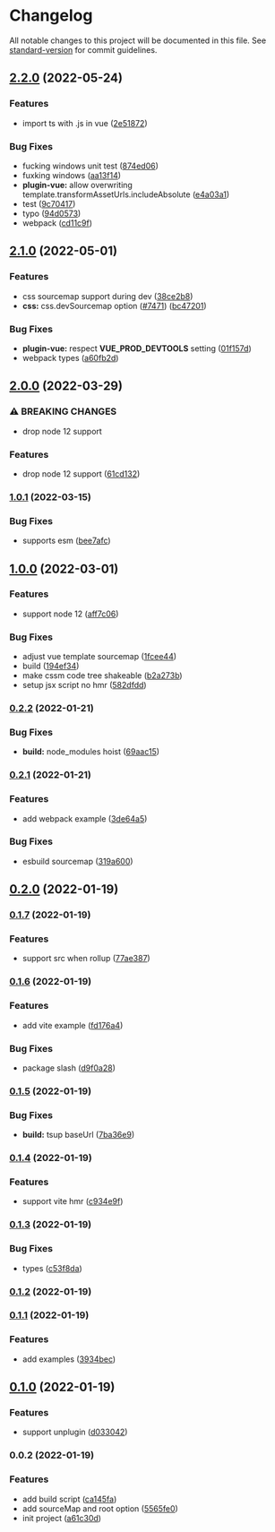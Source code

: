 # Changelog

All notable changes to this project will be documented in this file. See [standard-version](https://github.com/conventional-changelog/standard-version) for commit guidelines.

## [2.2.0](https://github.com/sxzz/unplugin-vue/compare/v2.1.0...v2.2.0) (2022-05-24)


### Features

* import ts with .js in vue ([2e51872](https://github.com/sxzz/unplugin-vue/commit/2e51872d6626c79003a78c0ae44966fbc744aaaa))


### Bug Fixes

* fucking windows unit test ([874ed06](https://github.com/sxzz/unplugin-vue/commit/874ed0632003c0e9a39800d113b730075472a1c7))
* fuxking windows ([aa13f14](https://github.com/sxzz/unplugin-vue/commit/aa13f14533ccac70d100e5dcb10f8ad6a8d0c603))
* **plugin-vue:** allow overwriting template.transformAssetUrls.includeAbsolute ([e4a03a1](https://github.com/sxzz/unplugin-vue/commit/e4a03a1ce63b18663d3752d3dbc6ca958a1600b8))
* test ([9c70417](https://github.com/sxzz/unplugin-vue/commit/9c70417446fc2f998de7a7ad5adb285978e69806))
* typo ([94d0573](https://github.com/sxzz/unplugin-vue/commit/94d0573a1e65d8fabcff9c0f9c4db8e4b2debcaf))
* webpack ([cd11c9f](https://github.com/sxzz/unplugin-vue/commit/cd11c9fa59058dc95b7eedf46f5295960be3e912))

## [2.1.0](https://github.com/sxzz/unplugin-vue/compare/v2.0.0...v2.1.0) (2022-05-01)


### Features

* css sourcemap support during dev ([38ce2b8](https://github.com/sxzz/unplugin-vue/commit/38ce2b8a01f74a3a6f68d48aa9329315c9ec52fd))
* **css:** css.devSourcemap option ([#7471](https://github.com/sxzz/unplugin-vue/issues/7471)) ([bc47201](https://github.com/sxzz/unplugin-vue/commit/bc472012c48df86f2acd377c2879aab49657541b))


### Bug Fixes

* **plugin-vue:** respect __VUE_PROD_DEVTOOLS__ setting ([01f157d](https://github.com/sxzz/unplugin-vue/commit/01f157d171dec6873cd9579ef568f4240027ca43))
* webpack types ([a60fb2d](https://github.com/sxzz/unplugin-vue/commit/a60fb2de414dde71315d568d725173dd7d0a19c1))

## [2.0.0](https://github.com/sxzz/unplugin-vue/compare/v1.0.1...v2.0.0) (2022-03-29)


### ⚠ BREAKING CHANGES

* drop node 12 support

### Features

* drop node 12 support ([61cd132](https://github.com/sxzz/unplugin-vue/commit/61cd1323a9a5a8c9b1e35dc747353db7cb18c7e9))

### [1.0.1](https://github.com/sxzz/unplugin-vue/compare/v1.0.0...v1.0.1) (2022-03-15)


### Bug Fixes

* supports esm ([bee7afc](https://github.com/sxzz/unplugin-vue/commit/bee7afcaf235e4bff3658fcb1e340782f1c4964a))

## [1.0.0](https://github.com/sxzz/unplugin-vue/compare/v0.2.2...v1.0.0) (2022-03-01)


### Features

* support node 12 ([aff7c06](https://github.com/sxzz/unplugin-vue/commit/aff7c06b6a2fd9ae76df7cc9711e10be1e971b5a))


### Bug Fixes

* adjust vue template sourcemap ([1fcee44](https://github.com/sxzz/unplugin-vue/commit/1fcee443638748f55d98ee1cf24fee3ae5b275d0))
* build ([194ef34](https://github.com/sxzz/unplugin-vue/commit/194ef34d22bceedc850098c13f9f8050040ec675))
* make cssm code tree shakeable ([b2a273b](https://github.com/sxzz/unplugin-vue/commit/b2a273b37ce514b693eed2952746fc5b06ab72bc))
* setup jsx script no hmr ([582dfdd](https://github.com/sxzz/unplugin-vue/commit/582dfdd2df157e603e92d1829ee3cd5401bdd8bf))

### [0.2.2](https://github.com/sxzz/unplugin-vue/compare/v0.2.1...v0.2.2) (2022-01-21)


### Bug Fixes

* **build:** node_modules hoist ([69aac15](https://github.com/sxzz/unplugin-vue/commit/69aac15104a32ea645fc79de1f301cf3141391b4))

### [0.2.1](https://github.com/sxzz/unplugin-vue/compare/v0.2.0...v0.2.1) (2022-01-21)


### Features

* add webpack example ([3de64a5](https://github.com/sxzz/unplugin-vue/commit/3de64a54310fb2340867608dd5dd3c80f38ea1ea))


### Bug Fixes

* esbuild sourcemap ([319a600](https://github.com/sxzz/unplugin-vue/commit/319a60068731142a1f1171eecd4654c55d12cdfc))

## [0.2.0](https://github.com/sxzz/unplugin-vue/compare/v0.1.7...v0.2.0) (2022-01-19)

### [0.1.7](https://github.com/sxzz/unplugin-vue/compare/v0.1.6...v0.1.7) (2022-01-19)


### Features

* support src when rollup ([77ae387](https://github.com/sxzz/unplugin-vue/commit/77ae3877940a4e066604d39b850f685f4dd105c4))

### [0.1.6](https://github.com/sxzz/unplugin-vue/compare/v0.1.5...v0.1.6) (2022-01-19)


### Features

* add vite example ([fd176a4](https://github.com/sxzz/unplugin-vue/commit/fd176a4f37e5142ae836532f5f938c9e4ccf230d))


### Bug Fixes

* package slash ([d9f0a28](https://github.com/sxzz/unplugin-vue/commit/d9f0a280ca58275be6b8da18bb15ef7fb1d1d9f6))

### [0.1.5](https://github.com/sxzz/unplugin-vue/compare/v0.1.4...v0.1.5) (2022-01-19)


### Bug Fixes

* **build:** tsup baseUrl ([7ba36e9](https://github.com/sxzz/unplugin-vue/commit/7ba36e93dfce1e5f7e8e58fc661db909d5d525cb))

### [0.1.4](https://github.com/sxzz/unplugin-vue/compare/v0.1.3...v0.1.4) (2022-01-19)


### Features

* support vite hmr ([c934e9f](https://github.com/sxzz/unplugin-vue/commit/c934e9f1871f93f73f0650cd25029afa1465a8c8))

### [0.1.3](https://github.com/sxzz/unplugin-vue/compare/v0.1.2...v0.1.3) (2022-01-19)


### Bug Fixes

* types ([c53f8da](https://github.com/sxzz/unplugin-vue/commit/c53f8dae633162b969790872a6cbbd4999115f4a))

### [0.1.2](https://github.com/sxzz/unplugin-vue/compare/v0.1.1...v0.1.2) (2022-01-19)

### [0.1.1](https://github.com/sxzz/unplugin-vue/compare/v0.1.0...v0.1.1) (2022-01-19)


### Features

* add examples ([3934bec](https://github.com/sxzz/unplugin-vue/commit/3934bec126e836b6565ce28a3517a64a39ba9098))

## [0.1.0](https://github.com/sxzz/unplugin-vue/compare/v0.0.2...v0.1.0) (2022-01-19)


### Features

* support unplugin ([d033042](https://github.com/sxzz/unplugin-vue/commit/d0330426611035186a87c4de794a39c595938a6c))

### 0.0.2 (2022-01-19)

### Features

- add build script ([ca145fa](https://github.com/sxzz/unplugin-vue/commit/ca145fa52deb821b0315eea35f3e10fe7fae53f1))
- add sourceMap and root option ([5565fe0](https://github.com/sxzz/unplugin-vue/commit/5565fe09d28d1a4cea5007aba4bfc25cc9c5b5c7))
- init project ([a61c30d](https://github.com/sxzz/unplugin-vue/commit/a61c30d6c46ad070e40284d1d61bb75d56cdca66))
